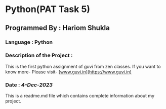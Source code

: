 # Python(PAT Task 5)
## Programmed By : Hariom Shukla
### Language : Python
### Description of the Project :
This is the first python assignment of guvi from zen classes.
If you want to know more-
Please visit- [www.guvi.in](https://www.guvi.in)
### Date : *4-Dec-2023*
This is a readme.md file which contains complete information about my project.
